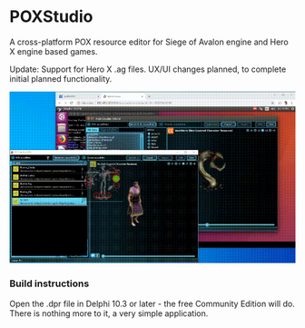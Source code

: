 # POXStudio
A cross-platform POX resource editor for Siege of Avalon engine and Hero X engine based games.

Update: Support for Hero X .ag files. UX/UI changes planned, to complete initial planned functionality.

![POXStudio on Windows and Linux](POXStudio.gif)

### Build instructions
Open the .dpr file in Delphi 10.3 or later - the free Community Edition will do. There is nothing more to it, a very simple application.
